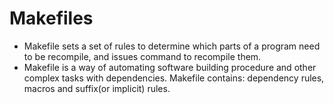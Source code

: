 # Makefiles
- Makefile sets a set of rules to determine which parts of a program need to be recompile, and issues command to recompile them.
- Makefile is a way of automating software building procedure and other complex tasks with dependencies.
Makefile contains: dependency rules, macros and suffix(or implicit) rules.
